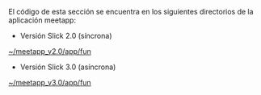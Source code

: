 El código de esta sección se encuentra en los siguientes
directorios de la aplicación meetapp:

* Versión Slick 2.0 (síncrona)

[~/meetapp_v2.0/app/fun](../meetapp_v2.0/app/fun)

* Versión Slick 3.0 (asíncrona)

[~/meetapp_v3.0/app/fun](../meetapp_v2.0/app/fun)